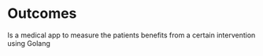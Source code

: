 # Outcomes

Is a medical app to measure the patients benefits from a certain intervention using Golang
